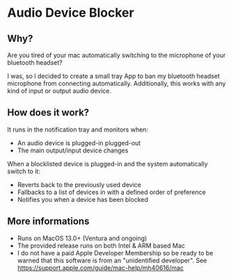 Audio Device Blocker
====================

Why?
----

Are you tired of your mac automatically switching to the microphone of your bluetooth headset?

I was, so I decided to create a small tray App to ban my bluetooth headset microphone from connecting automatically.
Additionally, this works with any kind of input or output audio device.

How does it work?
-----------------

It runs in the notification tray and monitors when:
- An audio device is plugged-in plugged-out
- The main output/input device changes

When a blocklisted device is plugged-in and the system automatically switch to it:
- Reverts back to the previously used device
- Fallbacks to a list of devices in with a defined order of preference
- Notifies you when a device has been blocked

More informations
-----------------

- Runs on MacOS 13.0+ (Ventura and ongoing)
- The provided release runs on both Intel & ARM based Mac
- I do not have a paid Apple Developer Membership so be ready to be warned that this software is from an "unidentified developer". See https://support.apple.com/guide/mac-help/mh40616/mac
